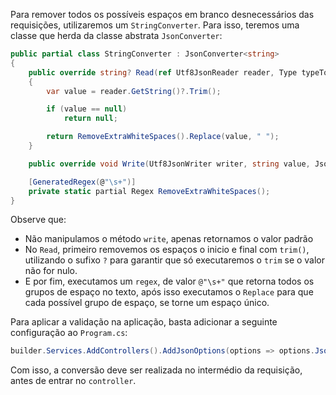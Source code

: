 Para remover todos os possíveis espaços em branco desnecessários das requisições, utilizaremos um `StringConverter`. Para isso, teremos uma classe que herda da classe abstrata `JsonConverter`:

```csharp
public partial class StringConverter : JsonConverter<string>
{
    public override string? Read(ref Utf8JsonReader reader, Type typeToConvert, JsonSerializerOptions options)
    {
        var value = reader.GetString()?.Trim();

        if (value == null) 
            return null;

        return RemoveExtraWhiteSpaces().Replace(value, " ");
    }

    public override void Write(Utf8JsonWriter writer, string value, JsonSerializerOptions options) => writer.WriteStringValue(value);

    [GeneratedRegex(@"\s+")]
    private static partial Regex RemoveExtraWhiteSpaces();
}
```
Observe que:
- Não manipulamos o método  `write`, apenas retornamos o valor padrão
- No `Read`, primeiro removemos os espaços o inicio e final com `trim()`, utilizando o sufixo `?` para garantir que só executaremos o `trim` se o valor não for nulo.
- E por fim, executamos um `regex`, de valor `@"\s+"` que retorna todos os grupos de espaço no texto, após isso executamos o `Replace` para que cada possível grupo de espaço, se torne um espaço único.


Para aplicar a validação na aplicação, basta adicionar a seguinte configuração ao `Program.cs`:
```csharp
builder.Services.AddControllers().AddJsonOptions(options => options.JsonSerializerOptions.Converters.Add(new StringConverter()));
```
Com isso, a conversão deve ser realizada no intermédio da requisição, antes de entrar no `controller`.